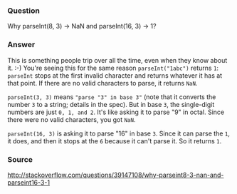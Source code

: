 
### Question

Why parseInt(8, 3) -> NaN and parseInt(16, 3) -> 1?


### Answer

This is something people trip over all the time, even when they know about it. :-) You're seeing this for the same reason `parseInt("1abc")`
returns `1`: `parseInt` stops at the first invalid character and returns whatever it has at that point. If there are no valid characters
to parse, it returns `NaN`.

`parseInt(3, 3)` means `"parse "3" in base 3"` (note that it converts the number `3` to a string; details in the spec). But in base `3`, 
the single-digit numbers are just `0, 1, and 2`. It's like asking it to parse "9" in octal. Since there were no valid characters, you got
`NaN`.

`parseInt(16, 3)` is asking it to parse "16" in base `3`. Since it can parse the `1`, it does, and then it stops at the `6` because it
can't parse it. So it returns `1`.

### Source

http://stackoverflow.com/questions/39147108/why-parseint8-3-nan-and-parseint16-3-1

